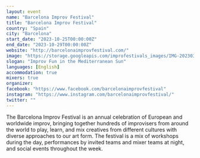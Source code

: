 ```yaml
---
layout: event
name: "Barcelona Improv Festival"
title: "Barcelona Improv Festival"
country: "Spain"
city: "Barcelona"
start_date: "2023-10-25T00:00:00Z"
end_date: "2023-10-29T00:00:00Z"
website: "http://barcelonaimprovfestival.com/"
image: "https://storage.googleapis.com/improfestivals_images/IMG-20230308-WA0030.jpg"
slogan: "Improv Fun in the Mediterranean Sun"
languages: [English]
accommodation: true
mixers: true
organizer: 
facebook: "https://www.facebook.com/barcelonaimprovfestival"
instagram: "https://www.instagram.com/barcelonaimprovfestival/"
twitter: ""
---
```


The Barcelona Improv Festival is an annual celebration of European and worldwide improv, bringing together hundreds of improvisers from around the world to play, learn, and mix creatives from different cultures with diverse approaches to our art form. The festival is a mix of workshops during the day, performances by invited teams and mixer teams at night, and social events throughout the week.

